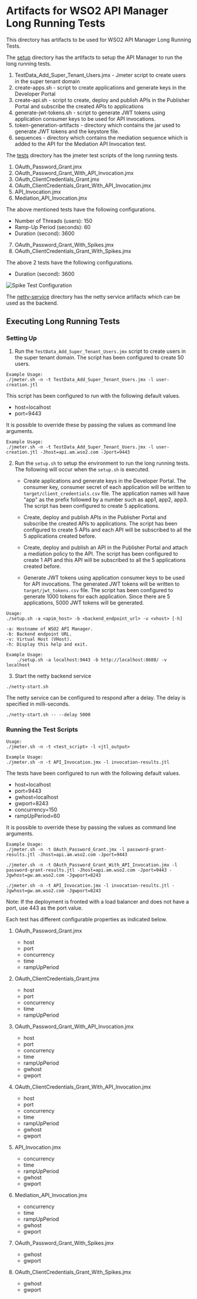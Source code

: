 # Artifacts for WSO2 API Manager Long Running Tests

This directory has artifacts to be used for WSO2 API Manager Long Running Tests.

The [setup](setup) directory has the artifacts to setup the API Manager to run the long running tests.

1. TestData_Add_Super_Tenant_Users.jmx - Jmeter script to create users in the super tenant domain
2. create-apps.sh - script to create applications and generate keys in the Developer Portal
3. create-api.sh - script to create, deploy and publish APIs in the Publisher Portal and subscribe the created APIs to applications
4. generate-jwt-tokens.sh - script to generate JWT tokens using application consumer keys to be used for API invocations.
5. token-generation-artifacts - directory which contains the jar used to generate JWT tokens and the keystore file.
6. sequences - directory which contains the mediation sequence which is added to the API for the Mediation API Invocation test.

The [tests](tests) directory has the jmeter test scripts of the long running tests.

1. OAuth_Password_Grant.jmx
2. OAuth_Password_Grant_With_API_Invocation.jmx
3. OAuth_ClientCredentials_Grant.jmx
4. OAuth_ClientCredentials_Grant_With_API_Invocation.jmx
5. API_Invocation.jmx
6. Mediation_API_Invocation.jmx

The above mentioned tests have the following configurations.

- Number of Threads (users): 150
- Ramp-Up Period (seconds): 60
- Duration (second): 3600

7. OAuth_Password_Grant_With_Spikes.jmx
8. OAuth_ClientCredentials_Grant_With_Spikes.jmx

The above 2 tests have the following configurations.

- Duration (second): 3600

![Spike Test Configuration](spike-test-configuration.png)


The [netty-service](netty-service) directory has the netty service artifacts which can be used as the backend.

## Executing Long Running Tests

### Setting Up

1. Run the `TestData_Add_Super_Tenant_Users.jmx` script to create users in the super tenant domain. The script has been configured to create 50 users.

```
Example Usage:
./jmeter.sh -n -t TestData_Add_Super_Tenant_Users.jmx -l user-creation.jtl
```

This script has been configured to run with the following default values.

- host=localhost
- port=9443

It is possible to override these by passing the values as command line arguments.

```
Example Usage:
./jmeter.sh -n -t TestData_Add_Super_Tenant_Users.jmx -l user-creation.jtl -Jhost=api.am.wso2.com -Jport=9443
```

2. Run the `setup.sh` to setup the environment to run the long running tests. The following will occur when the `setup.sh` is executed.

    - Create applications and generate keys in the Developer Portal. The consumer key, consumer secret of each application will be written to `target/client_credentials.csv` file. The application names will have "app" as the prefix followed by a number such as app1, app2, app3. The script has been configured to create 5 applications.

    - Create, deploy and publish APIs in the Publisher Portal and subscribe the created APIs to applications. The script has been configured to create 5 APIs and each API will be subscribed to all the 5 applications created before.

    - Create, deploy and publish an API in the Publisher Portal and attach a mediation policy to the API. The script has been configured to create 1 API and this API will be subscribed to all the 5 applications created before.

    - Generate JWT tokens using application consumer keys to be used for API invocations. The generated JWT tokens will be written to `target/jwt_tokens.csv` file. The script has been configured to generate 1000 tokens for each application. Since there are 5 applications, 5000 JWT tokens will be generated.

```
Usage:
./setup.sh -a <apim_host> -b <backend_endpoint_url> -v <vhost> [-h]

-a: Hostname of WSO2 API Manager.
-b: Backend endpoint URL.
-v: Virtual Host (VHost).
-h: Display this help and exit.

Example Usage:
    ./setup.sh -a localhost:9443 -b http://localhost:8688/ -v localhost
```

3. Start the netty backend service

```
./netty-start.sh
```

The netty service can be configured to respond after a delay. The delay is specified in milli-seconds.

```
./netty-start.sh -- --delay 5000
```

### Running the Test Scripts

```
Usage:
./jmeter.sh -n -t <test_script> -l <jtl_output>

Example Usage:
./jmeter.sh -n -t API_Invocation.jmx -l invocation-results.jtl
```

The tests have been configured to run with the following default values.

- host=localhost
- port=9443
- gwhost=localhost
- gwport=8243
- concurrency=150
- rampUpPeriod=60

It is possible to override these by passing the values as command line arguments.

```
Example Usage:
./jmeter.sh -n -t OAuth_Password_Grant.jmx -l password-grant-results.jtl -Jhost=api.am.wso2.com -Jport=9443

./jmeter.sh -n -t OAuth_Password_Grant_With_API_Invocation.jmx -l password-grant-results.jtl -Jhost=api.am.wso2.com -Jport=9443 -Jgwhost=gw.am.wso2.com -Jgwport=8243

./jmeter.sh -n -t API_Invocation.jmx -l invocation-results.jtl -Jgwhost=gw.am.wso2.com -Jgwport=8243
```

Note: If the deployment is fronted with a load balancer and does not have a port, use 443 as the port value.

Each test has different configurable properties as indicated below.

1. OAuth_Password_Grant.jmx
    - host
    - port
    - concurrency
    - time
    - rampUpPeriod

2. OAuth_ClientCredentials_Grant.jmx
    - host
    - port
    - concurrency
    - time
    - rampUpPeriod

3. OAuth_Password_Grant_With_API_Invocation.jmx
    - host
    - port
    - concurrency
    - time
    - rampUpPeriod
    - gwhost
    - gwport

4. OAuth_ClientCredentials_Grant_With_API_Invocation.jmx
    - host
    - port
    - concurrency
    - time
    - rampUpPeriod
    - gwhost
    - gwport

5. API_Invocation.jmx
    - concurrency
    - time
    - rampUpPeriod
    - gwhost
    - gwport

6. Mediation_API_Invocation.jmx
    - concurrency
    - time
    - rampUpPeriod
    - gwhost
    - gwport

7. OAuth_Password_Grant_With_Spikes.jmx
    - gwhost
    - gwport

8. OAuth_ClientCredentials_Grant_With_Spikes.jmx
    - gwhost
    - gwport
